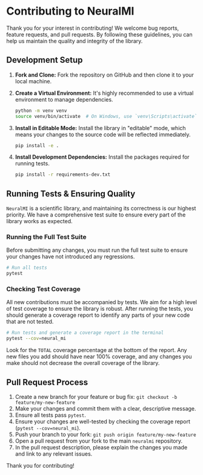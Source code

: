 # Contributing to NeuralMI

Thank you for your interest in contributing! We welcome bug reports, feature requests, and pull requests. By following these guidelines, you can help us maintain the quality and integrity of the library.

## Development Setup

1.  **Fork and Clone:** Fork the repository on GitHub and then clone it to your local machine.

2.  **Create a Virtual Environment:** It's highly recommended to use a virtual environment to manage dependencies.
    ```bash
    python -m venv venv
    source venv/bin/activate  # On Windows, use `venv\Scripts\activate`
    ```

3.  **Install in Editable Mode:** Install the library in "editable" mode, which means your changes to the source code will be reflected immediately.
    ```bash
    pip install -e .
    ```

4.  **Install Development Dependencies:** Install the packages required for running tests.
    ```bash
    pip install -r requirements-dev.txt
    ```

## Running Tests & Ensuring Quality

`NeuralMI` is a scientific library, and maintaining its correctness is our highest priority. We have a comprehensive test suite to ensure every part of the library works as expected.

### Running the Full Test Suite

Before submitting any changes, you must run the full test suite to ensure your changes have not introduced any regressions.

```bash
# Run all tests
pytest

```
### Checking Test Coverage
All new contributions must be accompanied by tests. We aim for a high level of test coverage to ensure the library is robust. After running the tests, you should generate a coverage report to identify any parts of your new code that are not tested.

```bash
# Run tests and generate a coverage report in the terminal
pytest --cov=neural_mi
```

Look for the `TOTAL` coverage percentage at the bottom of the report. Any new files you add should have near 100% coverage, and any changes you make should not decrease the overall coverage of the library.


## Pull Request Process
1. Create a new branch for your feature or bug fix: ```git checkout -b feature/my-new-feature```
2. Make your changes and commit them with a clear, descriptive message.
3. Ensure all tests pass `pytest`.
4. Ensure your changes are well-tested by checking the coverage report (`pytest --cov=neural_mi`).
5. Push your branch to your fork: ```git push origin feature/my-new-feature```
6. Open a pull request from your fork to the main ```neuralmi``` repository.
7. In the pull request description, please explain the changes you made and link to any relevant issues.

Thank you for contributing!


